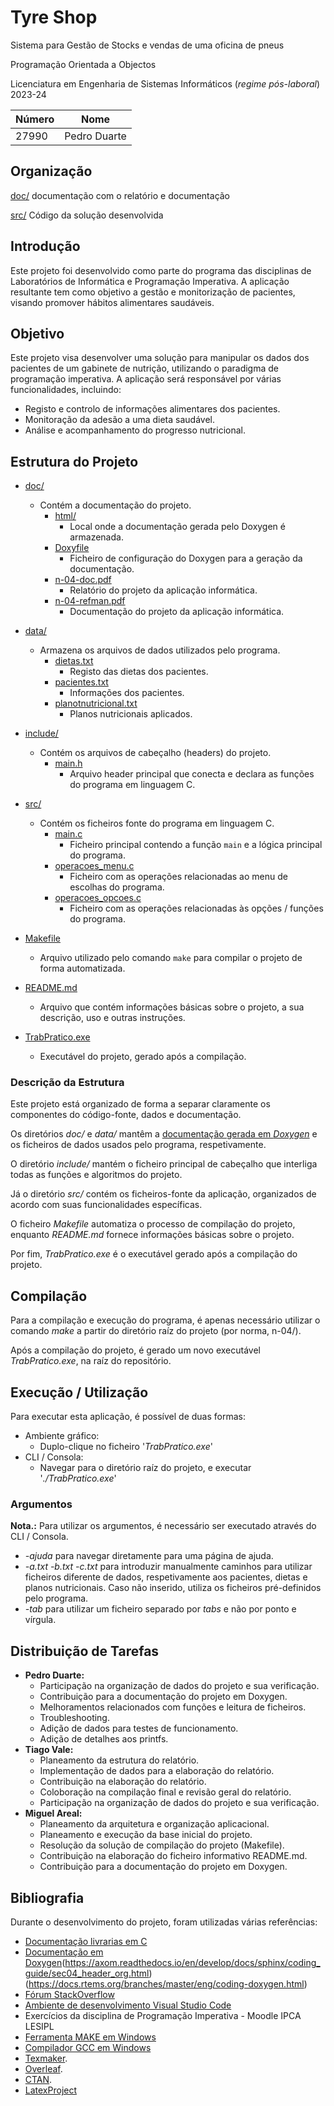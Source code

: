 # Tyre Shop
Sistema para Gestão de Stocks e vendas de uma oficina de pneus

Programação Orientada a Objectos

Licenciatura em Engenharia de Sistemas Informáticos (*regime pós-laboral*) 2023-24

| Número | Nome |
| -----   | ---- |
| 27990     | Pedro Duarte  |


## Organização

[doc/](./doc/)  documentação com o relatório e documentação

[src/](./src/)  Código da solução desenvolvida 

## Introdução
Este projeto foi desenvolvido como parte do programa das disciplinas de Laboratórios de Informática e Programação Imperativa.
A aplicação resultante tem como objetivo a gestão e monitorização de pacientes, visando promover hábitos alimentares saudáveis.
## Objetivo
Este projeto visa desenvolver uma solução para manipular os dados dos pacientes de um gabinete de nutrição, utilizando o paradigma de programação imperativa. A aplicação será responsável por várias funcionalidades, incluindo:
- Registo e controlo de informações alimentares dos pacientes.
- Monitoração da adesão a uma dieta saudável.
- Análise e acompanhamento do progresso nutricional.

## Estrutura do Projeto
-   [doc/](./doc)

    -   Contém a documentação do projeto.
        -   [html/](./doc/html/)
            -   Local onde a documentação gerada pelo Doxygen é armazenada.
        -   [Doxyfile](./doc/Doxyfile)
            -   Ficheiro de configuração do Doxygen para a geração da documentação.
        -   [n-04-doc.pdf](./doc/n-04-doc.pdf)
            -   Relatório do projeto da aplicação informática.
        -   [n-04-refman.pdf](./doc/n-04-refman.pdf)
            -   Documentação do projeto da aplicação informática.
-   [data/](./data)

    -   Armazena os arquivos de dados utilizados pelo programa.
        -  [dietas.txt](./data/dietas.txt)
            -   Registo das dietas dos pacientes.
        -   [pacientes.txt](./data/pacientes.txt)
            -   Informações dos pacientes.
        -   [planotnutricional.txt](./data/planonutricional.txt)
            -   Planos nutricionais aplicados.
-   [include/](./include)
    -   Contém os arquivos de cabeçalho (headers) do projeto.
        -   [main.h](./include/main.h)
            -   Arquivo header principal que conecta e declara as funções do programa em linguagem C.
-   [src/](./src)
    -   Contém os ficheiros fonte do programa em linguagem C.
        -   [main.c](./src/main.c)
            -   Ficheiro principal contendo a função `main` e a lógica principal do programa.
        -   [operacoes_menu.c](./src/operacoes_menu.c)
            -   Ficheiro com as operações relacionadas ao menu de escolhas do programa.
        -   [operacoes_opcoes.c](./src/operacoes_opcoes.c)
            -   Ficheiro com as operações relacionadas às opções / funções do programa.
-   [Makefile](Makefile)
    -   Arquivo utilizado pelo comando `make` para compilar o projeto de forma automatizada.
-   [README.md](README.md)
    -   Arquivo que contém informações básicas sobre o projeto, a sua descrição, uso e outras instruções.
-   [TrabPratico.exe](TrabPratico.exe)
    -   Executável do projeto, gerado após a compilação.

### Descrição da Estrutura

Este projeto está organizado de forma a separar claramente os componentes do código-fonte, dados e documentação.

Os diretórios *doc/* e *data/* mantêm a [documentação gerada em *Doxygen*](doc/html/index.html)  e os ficheiros de dados usados pelo programa, respetivamente.

O diretório *include/* mantém o ficheiro principal de cabeçalho que interliga todas as funções e algoritmos do projeto.

Já o diretório *src/* contém os ficheiros-fonte da aplicação, organizados de acordo com suas funcionalidades específicas.

O ficheiro *Makefile* automatiza o processo de compilação do projeto, enquanto *README.md* fornece informações básicas sobre o projeto.

Por fim, *TrabPratico.exe* é o executável gerado após a compilação do projeto.
  
## Compilação
Para a compilação e execução do programa, é apenas necessário utilizar o comando *make* a partir do diretório raíz do projeto
(por norma, n-04/).

Após a compilação do projeto, é gerado um novo executável *TrabPratico.exe*, na raíz do repositório.
## Execução / Utilização
Para executar esta aplicação, é possível de duas formas:
- Ambiente gráfico:
  - Duplo-clique no ficheiro '*TrabPratico.exe*'
- CLI / Consola:
  - Navegar para o diretório raíz do projeto, e executar '*./TrabPratico.exe*'

### Argumentos
**Nota.:** Para utilizar os argumentos, é necessário ser executado através do CLI / Consola.
- *-ajuda* para navegar diretamente para uma página de ajuda.
- *-a.txt -b.txt -c.txt* para introduzir manualmente caminhos para utilizar ficheiros diferente de dados, respetivamente aos pacientes, dietas e planos nutricionais.
Caso não inserido, utiliza os ficheiros pré-definidos pelo programa.
- *-tab* para utilizar um ficheiro separado por *tabs* e não por ponto e vírgula.

## Distribuição de Tarefas
- **Pedro Duarte:**
    - Participação na organização de dados do projeto e sua verificação.
    - Contribuição para a documentação do projeto em Doxygen.
    - Melhoramentos relacionados com funções e leitura de ficheiros.
    - Troubleshooting.
    - Adição de dados para testes de funcionamento.
    - Adição de detalhes aos printfs.
- **Tiago Vale:**
    - Planeamento da estrutura do relatório.
    - Implementação de dados para a elaboração do relatório.
    - Contribuição na elaboração do relatório.
    - Coloboração na compilação final e revisão geral do relatório.
    - Participação na organização de dados do projeto e sua verificação.
- **Miguel Areal:**
    - Planeamento da arquitetura e organização aplicacional.
    - Planeamento e execução da base inicial do projeto.
    - Resolução da solução de compilação do projeto (Makefile).
    - Contribuição na elaboração do ficheiro informativo README.md.
    - Contribuição para a documentação do projeto em Doxygen.

## Bibliografia
Durante o desenvolvimento do projeto, foram utilizadas várias referências:
- [Documentação livrarias em C](https://www.tutorialspoint.com/c_standard_library/index.htm)
- [Documentação em Doxygen](https://www.doxygen.nl/manual/docblocks.html)(https://axom.readthedocs.io/en/develop/docs/sphinx/coding_guide/sec04_header_org.html)(https://docs.rtems.org/branches/master/eng/coding-doxygen.html)
- [Fórum StackOverflow](https://stackoverflow.com)
- [Ambiente de desenvolvimento Visual Studio Code](https://code.visualstudio.com)
- Exercícios da disciplina de Programação Imperativa - Moodle IPCA LESIPL
- [Ferramenta MAKE em Windows](https://gnuwin32.sourceforge.net/packages/make.htm)
- [Compilador GCC em Windows](https://sourceforge.net/projects/mingw/files/)
- [Texmaker](https://www.xm1math.net/texmaker/).
- [Overleaf](https://www.overleaf.com/).
- [CTAN](https://ctan.org/).
- [LatexProject](https://www.latex-project.org/)
